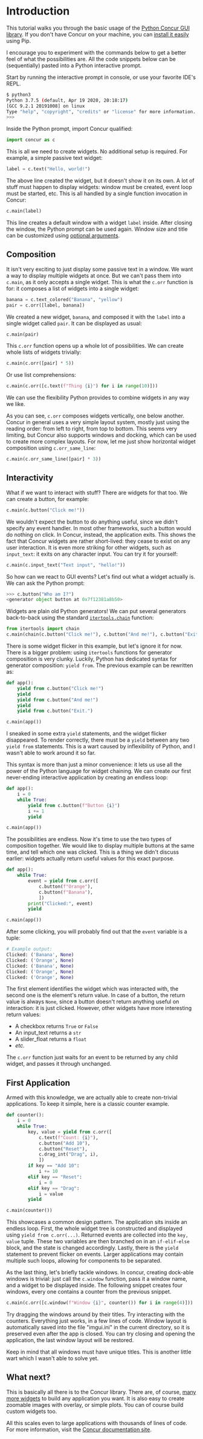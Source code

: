 # Introduction

This tutorial walks you through the basic usage of the [Python Concur GUI library](https://potocpav.github.io/python-concur-docs/homepage.html). If you don't have Concur on your machine, you can [install it easily](https://github.com/potocpav/python-concur#installation) using Pip.

I encourage you to experiment with the commands below to get a better feel of what the possibilities are. All the code snippets below can be (sequentially) pasted into a Python interactive prompt.

Start by running the interactive prompt in console, or use your favorite IDE's REPL.

```bash
$ python3
Python 3.7.5 (default, Apr 19 2020, 20:18:17)
[GCC 9.2.1 20191008] on linux
Type "help", "copyright", "credits" or "license" for more information.
>>>
```

Inside the Python prompt, import Concur qualified:

```python
import concur as c
```

This is all we need to create widgets. No additional setup is required. For example, a simple passive text widget:

```python
label = c.text("Hello, world!")
```

The above line created the widget, but it doesn't show it on its own. A lot of stuff must happen to display widgets: window must be created, event loop must be started, etc. This is all handled by a single function invocation in Concur:

```python
c.main(label)
```

This line creates a default window with a widget `label` inside. After closing the window, the Python prompt can be used again. Window size and title can be customized using [optional arguments](https://potocpav.github.io/python-concur-docs/master/integrations/glfw.html).

## Composition

It isn't very exciting to just display some passive text in a window. We want a way to display multiple widgets at once. But we can't pass them into `c.main`, as it only accepts a single widget. This is what the `c.orr` function is for: it composes a list of widgets into a single widget:

```python
banana = c.text_colored("Banana", "yellow")
pair = c.orr([label, banana])
```

We created a new widget, `banana`, and composed it with the `label` into a single widget called `pair`. It can be displayed as usual:

```python
c.main(pair)
```

This `c.orr` function opens up a whole lot of possibilities. We can create whole lists of widgets trivially:

```python
c.main(c.orr([pair] * 5))
```

Or use list comprehensions:

```python
c.main(c.orr([c.text(f"Thing {i}") for i in range(10)]))
```

We can use the flexibility Python provides to combine widgets in any way we like.

As you can see, `c.orr` composes widgets vertically, one below another. Concur in general uses a very simple layout system, mostly just using the reading order: from left to right, from top to bottom. This seems very limiting, but Concur also supports windows and docking, which can be used to create more complex layouts. For now, let me just show horizontal widget composition using `c.orr_same_line`:

```python
c.main(c.orr_same_line([pair] * 3))
```

## Interactivity

What if we want to interact with stuff? There are widgets for that too. We can create a button, for example:

```python
c.main(c.button("Click me!"))
```

We wouldn't expect the button to do anything useful, since we didn't specify any event handler. In most other frameworks, such a button would do nothing on click. In Concur, instead, the application exits. This shows the fact that Concur widgets are rather short-lived: they cease to exist on any user interaction. It is even more striking for other widgets, such as `input_text`: it exits on any character input. You can try it for yourself:

```python
c.main(c.input_text("Text input", "hello!"))
```

 So how can we react to GUI events? Let's find out what a widget actually is. We can ask the Python prompt:

 ```python
 >>> c.button("Who am I?")
 <generator object button at 0x7f12381a8b50>
 ```

Widgets are plain old Python generators! We can put several generators back-to-back using the standard [`itertools.chain`](https://docs.python.org/3/library/itertools.html#itertools.chain) function:

```python
from itertools import chain
c.main(chain(c.button("Click me!"), c.button("And me!"), c.button("Exit.")))
```

There is some widget flicker in this example, but let's ignore it for now. There is a bigger problem: using `itertools` functions for generator composition is very clunky. Luckily, Python has dedicated syntax for generator composition: `yield from`. The previous example can be rewritten as:

```python
def app():
    yield from c.button("Click me!")
    yield
    yield from c.button("And me!")
    yield
    yield from c.button("Exit.")

c.main(app())
```

I sneaked in some extra `yield` statements, and the widget flicker disappeared. To render correctly, there must be a `yield` between any two `yield from` statements. This is a wart caused by inflexibility of Python, and I wasn't able to work around it so far.

This syntax is more than just a minor convenience: it lets us use all the power of the Python language for widget chaining. We can create our first never-ending interactive application by creating an endless loop:

```python
def app():
    i = 0
    while True:
        yield from c.button(f"Button {i}")
        i += 1
        yield

c.main(app())
```

The possibilities are endless. Now it's time to use the two types of composition together. We would like to display multiple buttons at the same time, and tell which one was clicked. This is a thing we didn't discuss earlier: widgets actually return useful values for this exact purpose.

```python
def app():
    while True:
        event = yield from c.orr([
            c.button(f"Orange"),
            c.button(f"Banana"),
            ])
        print("Clicked:", event)
        yield

c.main(app())
```

After some clicking, you will probably find out that the `event` variable is a tuple:

```python
# Example output:
Clicked: ('Banana', None)
Clicked: ('Orange', None)
Clicked: ('Banana', None)
Clicked: ('Orange', None)
Clicked: ('Orange', None)
```

 The first element identifies the widget which was interacted with, the second one is the element's return value. In case of a button, the return value is always `None`, since a button doesn't return anything useful on interaction: it is just clicked. However, other widgets have more interesting return values:

 * A checkbox returns `True` or `False`
 * An input_text returns a `str`
 * A slider_float returns a `float`
 * _etc._

The `c.orr` function just waits for an event to be returned by any child widget, and passes it through unchanged.

## First Application

Armed with this knowledge, we are actually able to create non-trivial applications. To keep it simple, here is a classic counter example.

```python
def counter():
    i = 0
    while True:
        key, value = yield from c.orr([
            c.text(f"Count: {i}"),
            c.button("Add 10"),
            c.button("Reset"),
            c.drag_int("Drag", i),
            ])
        if key == "Add 10":
            i += 10
        elif key == "Reset":
            i = 0
        elif key == "Drag":
            i = value
        yield

c.main(counter())
```

This showcases a common design pattern. The application sits inside an endless loop. First, the whole widget tree is constructed and displayed using `yield from c.orr(...)`. Returned events are collected into the `key, value` tuple. These two variables are then branched on in an `if-elif-else` block, and the state is changed accordingly. Lastly, there is the `yield` statement to prevent flicker on events. Larger applications may contain multiple such loops, allowing for components to be separated.

As the last thing, let's briefly tackle windows. In concur, creating dock-able windows is trivial: just call the `c.window` function, pass it a window name, and a widget to be displayed inside. The following snippet creates four windows, every one contains a counter from the previous snippet.

```python
c.main(c.orr([c.window(f"Window {i}", counter()) for i in range(4)]))
```

Try dragging the windows around by their titles. Try interacting with the counters. Everything just works, in a few lines of code. Window layout is automatically saved into the file "imgui.ini" in the current directory, so it is preserved even after the app is closed. You can try closing and opening the application, the last window layout will be restored.

Keep in mind that all windows must have unique titles. This is another little wart which I wasn't able to solve yet.

## What next?

This is basically all there is to the  Concur library. There are, of course, [many more widgets](https://potocpav.github.io/python-concur-docs/master/widgets.html) to build any application you want. It is also easy to create zoomable images with overlay, or simple plots. You can of course build custom widgets too.

All this scales even to large applications with thousands of lines of code. For more information, visit the [Concur documentation site](https://github.com/potocpav/python-concur-docs).
